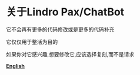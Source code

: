 # 关于Lindro Pax/ChatBot

<p>它不会再有更多的代码修改或是更多的代码补充</p>

<p>它仅仅用于整活为目的</p>

<p>如果你对它感兴趣,想要修改它,应该选择复刻,而不是请求</p>

[**English**](https://github.com/LindroPax/ChatBot/blob/main/READMEE.md)
